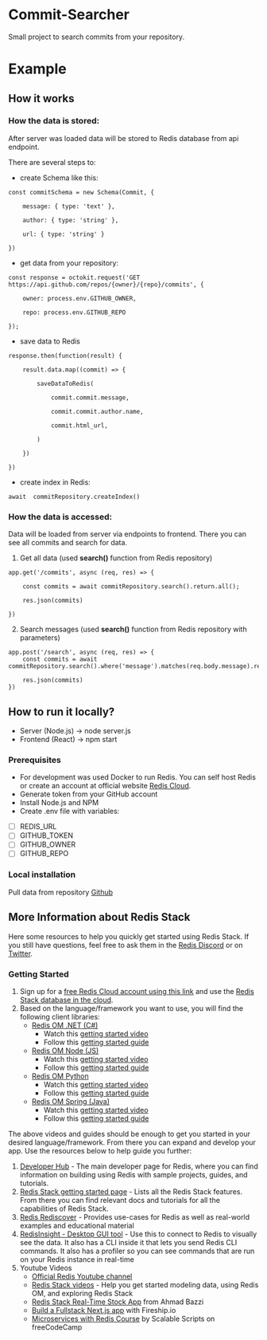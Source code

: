 

# Commit-Searcher

Small project to search commits from your repository.

# Example

## How it works

### How the data is stored:

After server was loaded data will be stored to Redis database from api endpoint.

There are several steps to:

* create Schema like this:

```
const commitSchema = new Schema(Commit, {

	message: { type: 'text' },

	author: { type: 'string' },

	url: { type: 'string' }

})
```

* get data from your repository:
```
const response = octokit.request('GET https://api.github.com/repos/{owner}/{repo}/commits', {

	owner: process.env.GITHUB_OWNER,

	repo: process.env.GITHUB_REPO

});
```
* save data to Redis

```
response.then(function(result) {

	result.data.map((commit) => {

		saveDataToRedis(

			commit.commit.message,

			commit.commit.author.name,

			commit.html_url,

		)

	})

})
```
* create index in Redis:
```
await  commitRepository.createIndex()
```

### How the data is accessed:

Data will be loaded from server via endpoints to frontend. There you can see all commits and search for data.

 1. Get all data (used **search()** function from Redis repository)
```
app.get('/commits', async (req, res) => {

	const commits = await commitRepository.search().return.all();

	res.json(commits)

})
```
2. Search messages (used **search()** function from Redis repository with parameters)
```
app.post('/search', async (req, res) => {
	const commits = await commitRepository.search().where('message').matches(req.body.message).return.all()

	res.json(commits)
})
```

## How to run it locally?

* Server (Node.js) -> node server.js
* Frontend (React) -> npm start

### Prerequisites

* For development was used Docker to run Redis. You can self host Redis or create an account at official website  [Redis Cloud](https://redis.info/try-free-dev-to). 
* Generate token from your GitHub account 
* Install Node.js and NPM
* Create .env file with variables:
 * [ ] REDIS_URL
 * [ ] GITHUB_TOKEN
 * [ ] GITHUB_OWNER
 * [ ] GITHUB_REPO

### Local installation

Pull data from repository [Github](https://github.com/Yordaniss/commit-searcher)

## More Information about Redis Stack

Here some resources to help you quickly get started using Redis Stack. If you still have questions, feel free to ask them in the [Redis Discord](https://discord.gg/redis) or on [Twitter](https://twitter.com/redisinc).

### Getting Started

1. Sign up for a [free Redis Cloud account using this link](https://redis.info/try-free-dev-to) and use the [Redis Stack database in the cloud](https://developer.redis.com/create/rediscloud).
1. Based on the language/framework you want to use, you will find the following client libraries:
    - [Redis OM .NET (C#)](https://github.com/redis/redis-om-dotnet)
        - Watch this [getting started video](https://www.youtube.com/watch?v=ZHPXKrJCYNA)
        - Follow this [getting started guide](https://redis.io/docs/stack/get-started/tutorials/stack-dotnet/)
    - [Redis OM Node (JS)](https://github.com/redis/redis-om-node)
        - Watch this [getting started video](https://www.youtube.com/watch?v=KUfufrwpBkM)
        - Follow this [getting started guide](https://redis.io/docs/stack/get-started/tutorials/stack-node/)
    - [Redis OM Python](https://github.com/redis/redis-om-python)
        - Watch this [getting started video](https://www.youtube.com/watch?v=PPT1FElAS84)
        - Follow this [getting started guide](https://redis.io/docs/stack/get-started/tutorials/stack-python/)
    - [Redis OM Spring (Java)](https://github.com/redis/redis-om-spring)
        - Watch this [getting started video](https://www.youtube.com/watch?v=YhQX8pHy3hk)
        - Follow this [getting started guide](https://redis.io/docs/stack/get-started/tutorials/stack-spring/)

The above videos and guides should be enough to get you started in your desired language/framework. From there you can expand and develop your app. Use the resources below to help guide you further:

1. [Developer Hub](https://redis.info/devhub) - The main developer page for Redis, where you can find information on building using Redis with sample projects, guides, and tutorials.
1. [Redis Stack getting started page](https://redis.io/docs/stack/) - Lists all the Redis Stack features. From there you can find relevant docs and tutorials for all the capabilities of Redis Stack.
1. [Redis Rediscover](https://redis.com/rediscover/) - Provides use-cases for Redis as well as real-world examples and educational material
1. [RedisInsight - Desktop GUI tool](https://redis.info/redisinsight) - Use this to connect to Redis to visually see the data. It also has a CLI inside it that lets you send Redis CLI commands. It also has a profiler so you can see commands that are run on your Redis instance in real-time
1. Youtube Videos
    - [Official Redis Youtube channel](https://redis.info/youtube)
    - [Redis Stack videos](https://www.youtube.com/watch?v=LaiQFZ5bXaM&list=PL83Wfqi-zYZFIQyTMUU6X7rPW2kVV-Ppb) - Help you get started modeling data, using Redis OM, and exploring Redis Stack
    - [Redis Stack Real-Time Stock App](https://www.youtube.com/watch?v=mUNFvyrsl8Q) from Ahmad Bazzi
    - [Build a Fullstack Next.js app](https://www.youtube.com/watch?v=DOIWQddRD5M) with Fireship.io
    - [Microservices with Redis Course](https://www.youtube.com/watch?v=Cy9fAvsXGZA) by Scalable Scripts on freeCodeCamp
